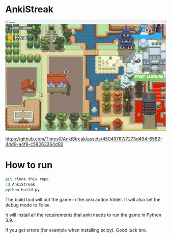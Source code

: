# AnkiStreak

![img.png](img.png)

https://github.com/Times0/AnkiStreak/assets/45049767/7273d494-6562-44d9-a4f8-c58063264d92



# How to run

```bash
git clone this repo
cd AnkiStreak
python build.py
```

The build tool will put the game in the anki addon folder.
It will also set the debug mode to False.

It will install all the requirements that anki needs to run the game in Python 3.9.

If you get errors (for example when installing scipy). Good luck bro.

